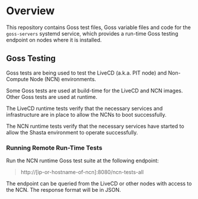 # Overview

This repository contains Goss test files, Goss variable files and code for the `goss-servers`
systemd service, which provides a run-time Goss testing endpoint on nodes where it is
installed.

## Goss Testing

Goss tests are being used to test the LiveCD (a.k.a. PIT node) and Non-Compute Node (NCN) environments.

Some Goss tests are used at build-time for the LiveCD and NCN images. Other Goss tests
are used at runtime. 

The LiveCD runtime tests verify that the necessary services and infrastructure
are in place to allow the NCNs to boot successfully.

The NCN runtime tests verify that the necessary services have started to allow the
Shasta environment to operate successfully.

### Running Remote Run-Time Tests

Run the NCN runtime Goss test suite at the following endpoint:

> http://[ip-or-hostname-of-ncn]:8080/ncn-tests-all

The endpoint can be queried from the LiveCD or other nodes with access to the NCN. The response
format will be in JSON.